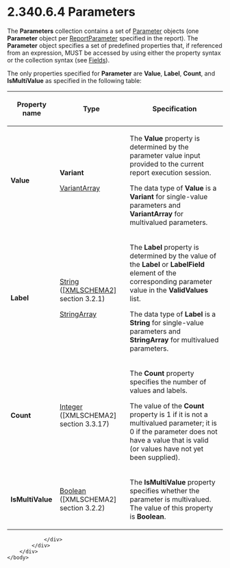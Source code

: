 <html dir="LTR" xmlns:mshelp="http://msdn.microsoft.com/mshelp" xmlns:ddue="http://ddue.schemas.microsoft.com/authoring/2003/5" xmlns:xlink="http://www.w3.org/1999/xlink" xmlns:tool="http://www.microsoft.com/tooltip">
    <head>
        <meta http-equiv="Content-Type" content="text/html; CHARSET=utf-8"></meta>
        <meta name="save" content="history"></meta>
        <title>2.340.6.4 Parameters</title>
        <xml>
            <mshelp:toctitle title="2.340.6.4 Parameters"></mshelp:toctitle>
            <mshelp:rltitle title="[MS-RDL]: Parameters"></mshelp:rltitle>
            <mshelp:keyword index="A" term="72caf5e5-2079-4ed4-9e75-1bb1d51aa251"></mshelp:keyword>
            <mshelp:attr name="DCSext.ContentType" value="open specification"></mshelp:attr>
            <mshelp:attr name="AssetID" value="72caf5e5-2079-4ed4-9e75-1bb1d51aa251"></mshelp:attr>
            <mshelp:attr name="TopicType" value="kbRef"></mshelp:attr>
            <mshelp:attr name="DCSext.Title" value="[MS-RDL]: Parameters" />
        </xml>
    </head>
    <body>
        <div id="header">
            <h1 class="heading">2.340.6.4 Parameters</h1>
        </div>
        <div id="mainSection">
            <div id="mainBody">
                <div id="allHistory" class="saveHistory"></div>
                <div id="sectionSection0" class="section" name="collapseableSection">
                    

<p>The <b>Parameters</b> collection contains a set of <a href="bc41bd5d-b10d-4ac3-ae17-40517c8449f0.md">Parameter</a> objects (one <b>Parameter</b>
object per <a href="7c3f4c83-9172-48db-94c1-693295c5d623.md">ReportParameter</a>
specified in the report). The <b>Parameter</b> object specifies a set of
predefined properties that, if referenced from an expression, MUST be accessed
by using either the property syntax or the collection syntax (see <a href="b37f01de-0f2f-42f0-90e2-ad8bed343954.md">Fields</a>). </p>

<p>The only properties specified for <b>Parameter</b> are <b>Value</b>,
<b>Label</b>, <b>Count</b>, and <b>IsMultiValue</b> as specified in the
following table: </p>

<table>
 <thead>
  <tr>
   <th>
   <p>Property name</p>
   </th>
   <th>
   <p>Type</p>
   </th>
   <th>
   <p>Specification</p>
   </th>
  </tr>
 </thead>
 <tr>
  <td>
  <p><b>Value</b></p>
  </td>
  <td>
  <p><b>Variant</b></p>
  <p><a href="b2482b3f-74ab-4ca8-a9e5-c07955011743.md#gt_6f3d0afd-66e5-4dcd-91d6-8b77b9d08a6a">VariantArray</a></p>
  </td>
  <td>
  <p>The <b>Value</b> property is determined by the
  parameter value input provided to the current report execution session. </p>
  <p>The data type of <b>Value</b> is a <b>Variant</b> for
  single-value parameters and <b>VariantArray</b> for multivalued parameters. </p>
  </td>
 </tr>
 <tr>
  <td>
  <p><b>Label</b></p>
  </td>
  <td>
  <p><a href="1ed81ef3-a683-45e3-aaad-bd2bbe71bc3d.md">String</a>
  (<a href="https://go.microsoft.com/fwlink/?LinkId=90610">[XMLSCHEMA2]</a>
  section 3.2.1)</p>
  <p><a href="b2482b3f-74ab-4ca8-a9e5-c07955011743.md#gt_0488be64-8718-42c0-b6e5-73eb01a72048">StringArray</a></p>
  </td>
  <td>
  <p>The <b>Label</b> property is determined by the value
  of the <b>Label</b> or <b>LabelField</b> element of the corresponding
  parameter value in the <b>ValidValues</b> list. </p>
  <p>The data type of <b>Label</b> is a <b>String</b> for
  single-value parameters and <b>StringArray</b> for multivalued parameters.</p>
  </td>
 </tr>
 <tr>
  <td>
  <p><b>Count</b></p>
  </td>
  <td>
  <p><a href="176fbb59-c3e2-430c-b1bb-37fd15df813e.md">Integer</a>
  ([XMLSCHEMA2] section 3.3.17)</p>
  </td>
  <td>
  <p>The <b>Count</b> property specifies the number of
  values and labels. </p>
  <p>The value of the <b>Count</b> property is 1 if it is
  not a multivalued parameter; it is 0 if the parameter does not have a value
  that is valid (or values have not yet been supplied).</p>
  </td>
 </tr>
 <tr>
  <td>
  <p><b>IsMultiValue</b></p>
  </td>
  <td>
  <p><a href="4802fa14-3619-43fa-9898-3acab160a24c.md">Boolean</a>
  ([XMLSCHEMA2] section 3.2.2)</p>
  </td>
  <td>
  <p>The <b>IsMultiValue</b> property specifies whether the
  parameter is multivalued. The value of this property is <b>Boolean</b>. </p>
  </td>
 </tr>
</table>

<p> </p>


                </div>
            </div>
        </div>
    </body>
</html>